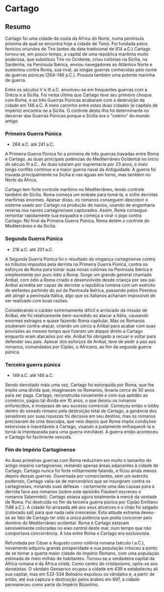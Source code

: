 # Cartago

## Resumo

Cartago foi uma cidade da costa da África do Norte, numa península próxima da qual se encontra hoje a cidade de Túnis. Foi fundada pelos fenícios oriundos de Tiro (antes da data tradicional de 814 a.C.) Cartago tornou-se, em pouco tempo, a capital de uma república marítima muito poderosa, que substituiu Tiro no Ocidente, criou colônias na Sicília, na Sardenha, na Península Ibérica, enviou navegadores ao Atlântico Norte e sustentou contra Roma, sua rival, as longas guerras conhecidas pelo nome de guerras púnicas (264–146 a.C.). Possuía também uma potente marinha de guerra.

Entre os séculos V e III a.C. envolveu-se em frequentes guerras com a Grécia e a Sicília. Foi nesta última que Cartago teve seu primeiro choque com Roma, e as três Guerras Púnicas acabaram com a destruição da cidade em 146 a.C. A meio caminho entre estas duas cidades (e capitais de império) encontra-se a Sicília. O controle desta ilha foi determinante no decorrer das Guerras Púnicas porque a Sicília era o "celeiro" do mundo antigo

### Primeira Guerra Púnica

- 264 a.C. até 241 a.C.

A Primeira Guerra Púnica foi a primeira de três guerras travadas entre Roma e Cartago, as duas principais potências do Mediterrâneo Ocidental no início do século III a.C.. As duas lutaram por supremacia por 23 anos, o mais longo conflito contínuo e a maior guerra naval da Antiguidade. A guerra foi travada principalmente na Sicília e nas águas em torno, mas também no Norte da África.

Cartago tem forte controle marítimo no Mediterrâneo, tendo controle também de Sicília. Roma começa um embate para tomá-la, e sofre derrotas marítimas enormes. Apesar disso, os romanos conseguem descobrir o sistema usado por Cartago na produção de navios, usando de engenharia reversa nos navios cartaginenses capturados. Assim, Roma consegue remontar rapidamente sua esquadra e começa a virar o jogo contra Cartago. No final da Primeira Guerra Púnica, Roma detém o controle do Mediterrâneo e da Sicília.

### Segunda Guerra Púnica

- 218 a.C. até 201 a.C.

A Segunda Guerra Púnica foi o resultado da vingança cartaginense contra os tributos impostos pela derrota na Primeira Guerra Púnica, contra os esforços de Roma para tomar suas novas colônias na Península Ibérica e simplesmente por puro ódio a Roma. Surge um grande general chamado Aníbal, com ódio a Roma criado e desenvolvido desde criança por seu pai. Aníbal acredita ser capaz de derrotar a república romana com um exército de elefantes partindo do sul da Península Ibérica, passando pelos Pirenéus até atingir a península Itálica, algo que os italianos achariam impossível de ser realizado com boas razões.

Considerando o caráter extremamente difícil e arriscado da missão de Aníbal, ele foi relativamente bem-sucedido ao atacar a Itália, causando enormes estragos e quase fazendo Roma capitular. Mas os Romanos souberam contra-atacar, criando um cerco a Aníbal para acabar com suas provisões ao mesmo tempo que fizeram um ataque direto a Cartago enquanto eram atacados por ele. Aníbal foi obrigado a recuar e voltar para defender seu país. Apesar dos esforços de Aníbal, teve de pedir a paz aos romanos, comandados por Cipião, o Africano, ao fim da segunda guerra púnica.

### Terceira guerra púnica

- 149 a.C. até 146 a.C.

Sendo derrotado mais uma vez, Cartago foi extorquida por Roma, que lhe impôs uma dívida que, imaginavam os Romanos, levaria cerca de 50 anos para ser paga. Cartago, reconstruída novamente e com sua aptidão ao comércio, pagou tal dívida em 10 anos, o que deixou os romanos enfurecidos, e invejosos de seu sucesso comercial. Começou então o lobby dentro do senado romano pela destruição total de Cartago, a ganância dos senadores por suas riquezas foi decisiva em seu destino, mas os romanos precisavam de uma desculpa, que veio depois que Roma impôs condições extorsivas e inaceitáveis a Cartago, visando a justamente enfraquecê-la e torná-la impreparada para uma guerra inevitável. A guerra então aconteceu e Cartago foi facilmente vencida.

### Fim do Império Cartaginense

As duas primeiras guerras com Roma reduziram em muito o tamanho do antigo império cartaginense, restando apenas áreas adjacentes à cidade de Cartago. Cartago nunca foi forte militarmente falando, e ficou ainda menos depois dessas guerras. Governada por comerciantes, sem um exército poderoso, Cartago valia-se de mercenários que se insurgiram contra os cartagineses, minando suas defesas - certamente uma das causas para a derrota face aos romanos (sobre este episódio Flaubert escreveu o romance Salammbô). Cartago estava agora totalmente à mercê da vontade de Roma. Foi destruída no fim da terceira guerra púnica por Cipião Emiliano (146 a.C.). A cidade foi arrasada até aos seus alicerces e o chão foi salgado (colocado sal) para que nada nele crescesse. Esta atitude extrema deveu-se ao fato de Cartago ter sido a única potência que podia concorrer pelo domínio do Mediterrâneo ocidental. Roma e Cartago estavam sensivelmente colocadas no eixo central deste mar, num tempo que não comportava concorrência. A luta entre Roma e Cartago era exclusivista.

Refundada por César e Augusto como colônia romana (século I a.C.), novamente adquiriu grande prosperidade e sua população cresceu a ponto de se tornar a quarta maior cidade do Império Romano, com uma população estimada de meio milhão de habitantes. Tornou-se a verdadeira capital da África romana e da África cristã. Como centro do cristianismo, opôs-se aos donatistas. O vândalo Genserico ocupou a cidade em 439 e estabeleceu ali sua capital, mas em 533-534 Belisário expulsou os vândalos e, a partir de então, até sua captura e destruição pelos árabes em 697, a cidade permaneceu como parte do Império Bizantino.